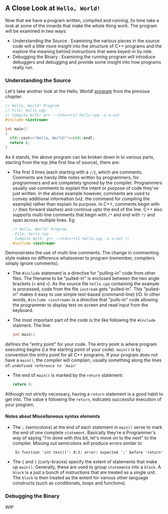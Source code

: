 ## A Close Look at `Hello, World!`

Now that we have a program written, compiled and running, its time take a look at some of the innards that make the whole thing work. The program will be examined in two ways:

* Understanding the Source : Examining the various pieces in the source code will a little more insight into the structure of C++ programs and the explore the meaning behind instructions that were keyed-in by rote.
* Debugging the Binary : Examining the running program will introduce debuggers and debugging and provide some insight into how programs really run.

### Understanding the Source

Let's take another look at the Hello, World! [program](http://cpp.sh/2vm5q) from the previous chapter:

```cpp
// Hello, World! Program
// File: hello.cpp
// Compile With: g++ --std=c++11 hello.cpp -o a.out
#include <iostream>

int main()
{
  std::cout<<"Hello, World!"<<std::endl;
  return 0;
}
```
As it stands, the above program can be broken down in to various parts, starting from the top (the first line of source), there are:

* The first 3 lines (each starting with a `//`), which are comments. Comments are handy little notes written by programmers, for programmers and are completely ignored by the compiler. Programmers usually use comments to explain the intent or purpose of code they've just written. In the above example however, comments are used to convey additional information (viz. the command for compiling the example) rather than explain its purpose. In C++, comments begin with `//` (two forward slashes) and continue upto the end of the line. C++ also supports multi-line comments that begin with `/*` and end with `*/` and span across multiple lines. Eg: 

    ```cpp
    /* Hello, World! Program
     File: hello.cpp
     Compile With: g++ --std=c++11 hello.cpp -o a.out */
    #include <iostream>
    ```
Demonstrates the use of multi-line comments. The change in commenting style makes no difference whatsoever to program (remember, compilers simply ignore comments).

* The `#include` statement is a directive for "pulling-in" code from other files. The filename to be "pulled-in" is enclosed between the two angle brackets (`<` and `>`). As the source file `hello.cpp` containing the example is processed, code from the file `iostream` gets "pulled-in". This "pulled-in" makes it easy to use simple text-based (command-line) I/O. In other words, `#include <iostream>` is a directive that "pulls-in" code allowing the programmer to display text on screen and read input from the keyboard.

* The most important part of the code is the like following the `#include` statment. The line:
    ```cpp
    int main()
    ```
defines the "entry point" for your code. The entry point is where program executing begins (i.e the starting point of your code). `main()` is by convention the entry point for all C++ programs. If your program does not have a `main()`, the compiler will complain, usually something along the lines of:
    ```
    undefined reference to `main'
    ```

* The end of `main()` is marked by the `return` statement:
    ```cpp
    return 0;
    ```
Although not strictly necessary, having a `return` statement is a good habit to get into. The value `0` following the `return`, indicates successful execution of your program.

#### Notes about Miscellaneous syntax elements

* The `;` (semicolons) at the end of each statement in `main()` serve to mark the end of one complete `statement`. Basically they're a Programmer's way of saying "I'm done with this bit, let's move on to the next" to the compiler. Missing out semicolons will produce errors similar to
    ```
     In function 'int test()': 8:3: error: expected ';' before 'return'
    ```
* The `{` and `}` (curly-braces) specify the extent of statements that make up `main()`. Generally, these are used to group `statement`s into a `block`. A `block` is a just a bunch of instructions that are treated as a single unit. The `block` is then treated as the extent for various other language constructs (such as conditionals, loops and functions). 

### Debugging the Binary
WIP
